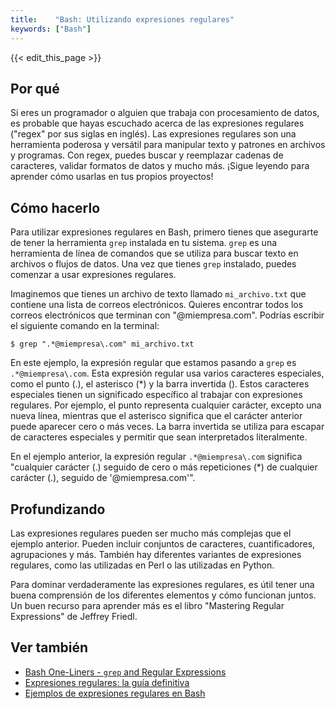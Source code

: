 ```yaml
---
title:    "Bash: Utilizando expresiones regulares"
keywords: ["Bash"]
---
```


{{< edit_this_page >}}

## Por qué

Si eres un programador o alguien que trabaja con procesamiento de datos, es probable que hayas escuchado acerca de las expresiones regulares ("regex" por sus siglas en inglés). Las expresiones regulares son una herramienta poderosa y versátil para manipular texto y patrones en archivos y programas. Con regex, puedes buscar y reemplazar cadenas de caracteres, validar formatos de datos y mucho más. ¡Sigue leyendo para aprender cómo usarlas en tus propios proyectos!

## Cómo hacerlo

Para utilizar expresiones regulares en Bash, primero tienes que asegurarte de tener la herramienta `grep` instalada en tu sistema. `grep` es una herramienta de línea de comandos que se utiliza para buscar texto en archivos o flujos de datos. Una vez que tienes `grep` instalado, puedes comenzar a usar expresiones regulares.

Imaginemos que tienes un archivo de texto llamado `mi_archivo.txt` que contiene una lista de correos electrónicos. Quieres encontrar todos los correos electrónicos que terminan con "@miempresa.com". Podrías escribir el siguiente comando en la terminal:

```
$ grep ".*@miempresa\.com" mi_archivo.txt
```

En este ejemplo, la expresión regular que estamos pasando a `grep` es `.*@miempresa\.com`. Esta expresión regular usa varios caracteres especiales, como el punto (.), el asterisco (*) y la barra invertida (\). Estos caracteres especiales tienen un significado específico al trabajar con expresiones regulares. Por ejemplo, el punto representa cualquier carácter, excepto una nueva línea, mientras que el asterisco significa que el carácter anterior puede aparecer cero o más veces. La barra invertida se utiliza para escapar de caracteres especiales y permitir que sean interpretados literalmente.

En el ejemplo anterior, la expresión regular `.*@miempresa\.com` significa "cualquier carácter (.) seguido de cero o más repeticiones (*) de cualquier carácter (.), seguido de '@miempresa.com'".

## Profundizando

Las expresiones regulares pueden ser mucho más complejas que el ejemplo anterior. Pueden incluir conjuntos de caracteres, cuantificadores, agrupaciones y más. También hay diferentes variantes de expresiones regulares, como las utilizadas en Perl o las utilizadas en Python.

Para dominar verdaderamente las expresiones regulares, es útil tener una buena comprensión de los diferentes elementos y cómo funcionan juntos. Un buen recurso para aprender más es el libro "Mastering Regular Expressions" de Jeffrey Friedl.

## Ver también

- [Bash One-Liners - `grep` and Regular Expressions](https://catonmat.net/bash-one-liners-explained-part-four)
- [Expresiones regulares: la guía definitiva](https://codingornot.com/2016/04/04/expressions-regulares/)
- [Ejemplos de expresiones regulares en Bash](https://linuxhint.com/reg_expressions_regular_expressions_examples/)